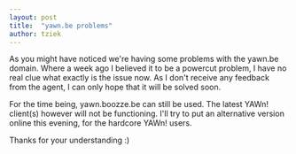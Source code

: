 ```yaml
---
layout: post
title:  "yawn.be problems"
author: tziek
---
```


As you might have noticed we're having some problems with the yawn.be domain. Where a week ago I believed it to be a powercut problem, I have no real clue what exactly is the issue now. 
As I don't receive any feedback from the agent, I can only hope that it will be solved soon. 

For the time being, yawn.boozze.be can still be used. The latest YAWn! client(s) however will not be functioning. I'll try to put an alternative version online this evening, for the hardcore YAWn! users. 

Thanks for your understanding :) 
